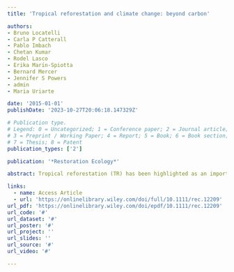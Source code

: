```yaml
---
title: 'Tropical reforestation and climate change: beyond carbon'

authors:
- Bruno Locatelli
- Carla P Catterall
- Pablo Imbach
- Chetan Kumar
- Rodel Lasco
- Erika Marı́n-Spiotta
- Bernard Mercer
- Jennifer S Powers
- admin
- Maria Uriarte

date: '2015-01-01'
publishDate: '2023-10-27T20:06:18.147329Z'

# Publication type.
# Legend: 0 = Uncategorized; 1 = Conference paper; 2 = Journal article;
# 3 = Preprint / Working Paper; 4 = Report; 5 = Book; 6 = Book section;
# 7 = Thesis; 8 = Patent
publication_types: ['2']

publication: '*Restoration Ecology*'

abstract: Tropical reforestation (TR) has been highlighted as an important intervention for climate change mitigation because of its carbon storage potential. TR can also play other frequently overlooked, but significant, roles in helping society and ecosystems adapt to climate variability and change. For example, reforestation can ameliorate climate‐associated impacts of altered hydrological cycles in watersheds, protect coastal areas from increased storms, and provide habitat to reduce the probability of species' extinctions under a changing climate. Consequently, reforestation should be managed with both adaptation and mitigation objectives in mind, so as to maximize synergies among these diverse roles, and to avoid trade‐offs in which the achievement of one goal is detrimental to another. Management of increased forest cover must also incorporate measures for reducing the direct and indirect impacts of changing climate on reforestation itself. Here we advocate a focus on “climate‐smart reforestation,” defined as reforesting for climate change mitigation and adaptation, while ensuring that the direct and indirect impacts of climate change on reforestation are anticipated and minimized.

links:
  - name: Access Article
  - url: 'https://onlinelibrary.wiley.com/doi/full/10.1111/rec.12209'
url_pdf: 'https://onlinelibrary.wiley.com/doi/epdf/10.1111/rec.12209'
url_code: '#'
url_dataset: '#'
url_poster: '#'
url_project: ''
url_slides: ''
url_source: '#'
url_video: '#'

---
```

